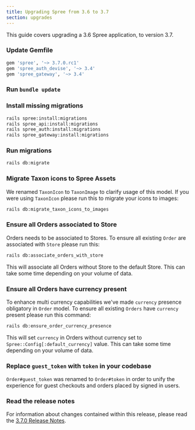 ```yaml
---
title: Upgrading Spree from 3.6 to 3.7
section: upgrades
---
```


This guide covers upgrading a 3.6 Spree application, to version 3.7.

### Update Gemfile

```ruby
gem 'spree', '~> 3.7.0.rc1'
gem 'spree_auth_devise', '~> 3.4'
gem 'spree_gateway', '~> 3.4'
```

### Run `bundle update`

### Install missing migrations

```bash
rails spree:install:migrations
rails spree_api:install:migrations
rails spree_auth:install:migrations
rails spree_gateway:install:migrations
```

### Run migrations

```bash
rails db:migrate
```

### Migrate Taxon icons to Spree Assets

We renamed `TaxonIcon` to `TaxonImage` to clarify usage of this model.
If you were using `TaxonIcon` please run this to migrate your icons to images:

```bash
rails db:migrate_taxon_icons_to_images
```

### Ensure all Orders associated to Store

Orders needs to be associated to Stores.
To ensure all existing `Order` are associated with `Store` please run this:

```bash
rails db:associate_orders_with_store
```

This will associate all Orders without Store to the default Store. 
This can take some time depending on your volume of data.

### Ensure all Orders have currency present

To enhance multi currency capabilities we've made `currency` presence 
obligatory in `Order` model. To ensure all existing `Orders` have `currency` 
present please run this command:

```bash
rails db:ensure_order_currency_presence
```

This will set `currency` in Orders without currency set to `Spree::Config[:default_currency]` value. This can take some time depending on your volume of data.

### Replace `guest_token` with `token` in your codebase

`Order#guest_token` was renamed to `Order#token` in order to unify the experience for guest checkouts and orders placed by signed in users.

### Read the release notes

For information about changes contained within this release, please read the [3.7.0 Release Notes](https://guides.spreecommerce.org/release_notes/spree_3_7_0.html).
